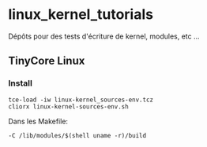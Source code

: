 # linux_kernel_tutorials
Dépôts pour des tests d'écriture de kernel, modules, etc ...


## TinyCore Linux

### Install

```
tce-load -iw linux-kernel_sources-env.tcz
cliorx linux-kernel-sources-env.sh
```

Dans les Makefile:
```
-C /lib/modules/$(shell uname -r)/build
```
